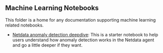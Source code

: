 ## Machine Learning Notebooks

This folder is a home for any documentation supporting machine learning related notebooks.

- [Netdata anomaly detection deepdive](netdata_anomaly_detection_deepdive.ipynb): This is a starter notebook to help users understand how anomaly detection works in the Netdata agent and go a little deeper if they want.